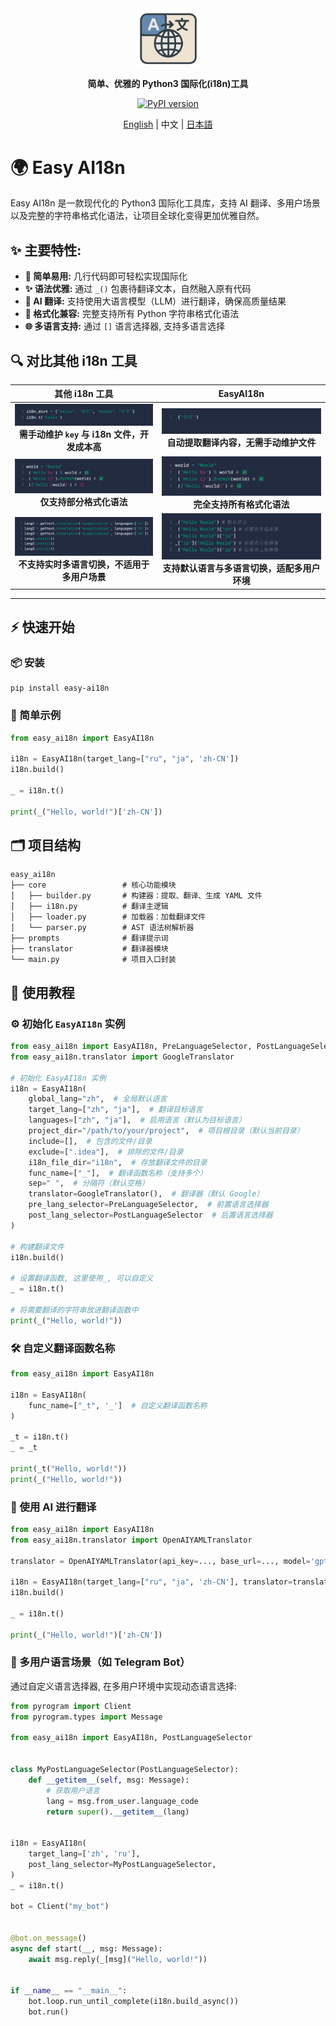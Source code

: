 <div align="center">

<img src="image/logo.png" width="100" >

**简单、优雅的 Python3 国际化(i18n)工具**

[![PyPI version](https://badge.fury.io/py/easy-ai18n.svg)](https://badge.fury.io/py/easy-ai18n)

[English](https://github.com/z-mio/easy-ai18n) | 中文 | [日本語](./README.ja.md)

</div>

# 🌍 Easy AI18n

Easy AI18n 是一款现代化的 Python3 国际化工具库，支持 AI 翻译、多用户场景以及完整的字符串格式化语法，让项目全球化变得更加优雅自然。

## ✨ 主要特性:

- **🚀 简单易用:** 几行代码即可轻松实现国际化
- **✨ 语法优雅:** 通过 `_()` 包裹待翻译文本，自然融入原有代码
- **🤖 AI 翻译:** 支持使用大语言模型（LLM）进行翻译，确保高质量结果
- **📝 格式化兼容:** 完整支持所有 Python 字符串格式化语法
- **🌐 多语言支持:** 通过 `[]` 语言选择器, 支持多语言选择

## 🔍 对比其他 i18n 工具

|                      其他 i18n 工具                      |                   EasyAI18n                   |
|:----------------------------------------------------:|:---------------------------------------------:|
| ![](image/1.png)<br/>**需手动维护 `key` 与 i18n 文件，开发成本高** |  ![](image/2.png)<br/>**自动提取翻译内容，无需手动维护文件**   |
|         ![](image/3.png)<br/>**仅支持部分格式化语法**          |     ![](image/4.png)<br/>**完全支持所有格式化语法**      |
|    ![](image/5.png)<br/>**不支持实时多语言切换，不适用于多用户场景**     | ![](image/6.png)<br/>**支持默认语言与多语言切换，适配多用户环境** |

---

## ⚡ 快速开始

### 📦 安装

```shell
pip install easy-ai18n
```

### 🧪 简单示例

```python
from easy_ai18n import EasyAI18n

i18n = EasyAI18n(target_lang=["ru", "ja", 'zh-CN'])
i18n.build()

_ = i18n.t()

print(_("Hello, world!")['zh-CN'])
```

## 🗂️ 项目结构

```
easy_ai18n
├── core                 # 核心功能模块
│   ├── builder.py       # 构建器：提取、翻译、生成 YAML 文件
│   ├── i18n.py          # 翻译主逻辑
│   ├── loader.py        # 加载器：加载翻译文件
│   └── parser.py        # AST 语法树解析器
├── prompts              # 翻译提示词
├── translator           # 翻译器模块
└── main.py              # 项目入口封装

```

## 📘 使用教程

### ⚙️ 初始化 `EasyAI18n` 实例

```python
from easy_ai18n import EasyAI18n, PreLanguageSelector, PostLanguageSelector
from easy_ai18n.translator import GoogleTranslator

# 初始化 EasyAI18n 实例
i18n = EasyAI18n(
    global_lang="zh",  # 全局默认语言
    target_lang=["zh", "ja"],  # 翻译目标语言
    languages=["zh", "ja"],  # 启用语言（默认为目标语言）
    project_dir="/path/to/your/project",  # 项目根目录（默认当前目录）
    include=[],  # 包含的文件/目录
    exclude=[".idea"],  # 排除的文件/目录
    i18n_file_dir="i18n",  # 存放翻译文件的目录
    func_name=["_"],  # 翻译函数名称（支持多个）
    sep=" ",  # 分隔符（默认空格）
    translator=GoogleTranslator(),  # 翻译器（默认 Google）
    pre_lang_selector=PreLanguageSelector,  # 前置语言选择器
    post_lang_selector=PostLanguageSelector  # 后置语言选择器
)

# 构建翻译文件
i18n.build()

# 设置翻译函数, 这里使用_, 可以自定义
_ = i18n.t()

# 将需要翻译的字符串放进翻译函数中
print(_("Hello, world!"))


```

### 🛠️ 自定义翻译函数名称

```python
from easy_ai18n import EasyAI18n

i18n = EasyAI18n(
    func_name=["_t", '_']  # 自定义翻译函数名称
)

_t = i18n.t()
_ = _t

print(_t("Hello, world!"))
print(_("Hello, world!"))
```

### 🤖 使用 AI 进行翻译

```python
from easy_ai18n import EasyAI18n
from easy_ai18n.translator import OpenAIYAMLTranslator

translator = OpenAIYAMLTranslator(api_key=..., base_url=..., model='gpt-4o-mini')

i18n = EasyAI18n(target_lang=["ru", "ja", 'zh-CN'], translator=translator)
i18n.build()

_ = i18n.t()

print(_("Hello, world!")['zh-CN'])
```

### 👥 多用户语言场景（如 Telegram Bot）

通过自定义语言选择器, 在多用户环境中实现动态语言选择:

```python
from pyrogram import Client
from pyrogram.types import Message

from easy_ai18n import EasyAI18n, PostLanguageSelector


class MyPostLanguageSelector(PostLanguageSelector):
    def __getitem__(self, msg: Message):
        # 获取用户语言
        lang = msg.from_user.language_code
        return super().__getitem__(lang)


i18n = EasyAI18n(
    target_lang=['zh', 'ru'],
    post_lang_selector=MyPostLanguageSelector,
)
_ = i18n.t()

bot = Client("my_bot")


@bot.on_message()
async def start(__, msg: Message):
    await msg.reply(_[msg]("Hello, world!"))


if __name__ == "__main__":
    bot.loop.run_until_complete(i18n.build_async())
    bot.run()
```